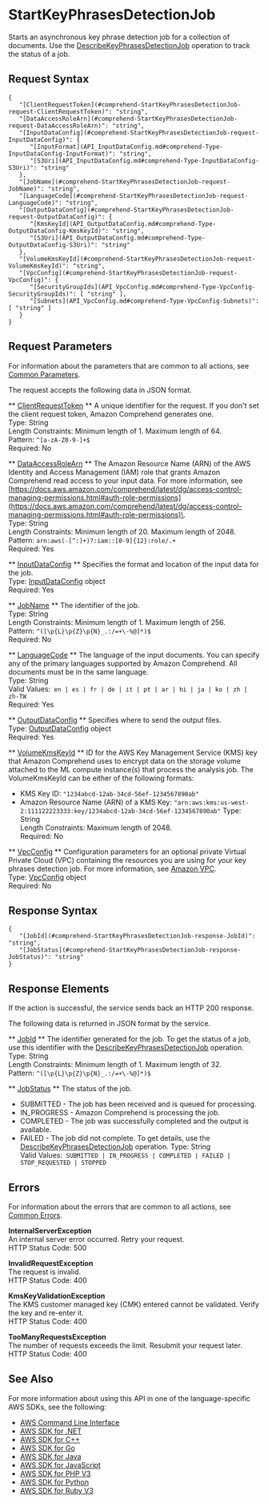 # StartKeyPhrasesDetectionJob<a name="API_StartKeyPhrasesDetectionJob"></a>

Starts an asynchronous key phrase detection job for a collection of documents\. Use the [DescribeKeyPhrasesDetectionJob](API_DescribeKeyPhrasesDetectionJob.md) operation to track the status of a job\.

## Request Syntax<a name="API_StartKeyPhrasesDetectionJob_RequestSyntax"></a>

```
{
   "[ClientRequestToken](#comprehend-StartKeyPhrasesDetectionJob-request-ClientRequestToken)": "string",
   "[DataAccessRoleArn](#comprehend-StartKeyPhrasesDetectionJob-request-DataAccessRoleArn)": "string",
   "[InputDataConfig](#comprehend-StartKeyPhrasesDetectionJob-request-InputDataConfig)": { 
      "[InputFormat](API_InputDataConfig.md#comprehend-Type-InputDataConfig-InputFormat)": "string",
      "[S3Uri](API_InputDataConfig.md#comprehend-Type-InputDataConfig-S3Uri)": "string"
   },
   "[JobName](#comprehend-StartKeyPhrasesDetectionJob-request-JobName)": "string",
   "[LanguageCode](#comprehend-StartKeyPhrasesDetectionJob-request-LanguageCode)": "string",
   "[OutputDataConfig](#comprehend-StartKeyPhrasesDetectionJob-request-OutputDataConfig)": { 
      "[KmsKeyId](API_OutputDataConfig.md#comprehend-Type-OutputDataConfig-KmsKeyId)": "string",
      "[S3Uri](API_OutputDataConfig.md#comprehend-Type-OutputDataConfig-S3Uri)": "string"
   },
   "[VolumeKmsKeyId](#comprehend-StartKeyPhrasesDetectionJob-request-VolumeKmsKeyId)": "string",
   "[VpcConfig](#comprehend-StartKeyPhrasesDetectionJob-request-VpcConfig)": { 
      "[SecurityGroupIds](API_VpcConfig.md#comprehend-Type-VpcConfig-SecurityGroupIds)": [ "string" ],
      "[Subnets](API_VpcConfig.md#comprehend-Type-VpcConfig-Subnets)": [ "string" ]
   }
}
```

## Request Parameters<a name="API_StartKeyPhrasesDetectionJob_RequestParameters"></a>

For information about the parameters that are common to all actions, see [Common Parameters](CommonParameters.md)\.

The request accepts the following data in JSON format\.

 ** [ClientRequestToken](#API_StartKeyPhrasesDetectionJob_RequestSyntax) **   <a name="comprehend-StartKeyPhrasesDetectionJob-request-ClientRequestToken"></a>
A unique identifier for the request\. If you don't set the client request token, Amazon Comprehend generates one\.  
Type: String  
Length Constraints: Minimum length of 1\. Maximum length of 64\.  
Pattern: `^[a-zA-Z0-9-]+$`   
Required: No

 ** [DataAccessRoleArn](#API_StartKeyPhrasesDetectionJob_RequestSyntax) **   <a name="comprehend-StartKeyPhrasesDetectionJob-request-DataAccessRoleArn"></a>
The Amazon Resource Name \(ARN\) of the AWS Identity and Access Management \(IAM\) role that grants Amazon Comprehend read access to your input data\. For more information, see [https://docs.aws.amazon.com/comprehend/latest/dg/access-control-managing-permissions.html#auth-role-permissions](https://docs.aws.amazon.com/comprehend/latest/dg/access-control-managing-permissions.html#auth-role-permissions)\.  
Type: String  
Length Constraints: Minimum length of 20\. Maximum length of 2048\.  
Pattern: `arn:aws(-[^:]+)?:iam::[0-9]{12}:role/.+`   
Required: Yes

 ** [InputDataConfig](#API_StartKeyPhrasesDetectionJob_RequestSyntax) **   <a name="comprehend-StartKeyPhrasesDetectionJob-request-InputDataConfig"></a>
Specifies the format and location of the input data for the job\.  
Type: [InputDataConfig](API_InputDataConfig.md) object  
Required: Yes

 ** [JobName](#API_StartKeyPhrasesDetectionJob_RequestSyntax) **   <a name="comprehend-StartKeyPhrasesDetectionJob-request-JobName"></a>
The identifier of the job\.  
Type: String  
Length Constraints: Minimum length of 1\. Maximum length of 256\.  
Pattern: `^([\p{L}\p{Z}\p{N}_.:/=+\-%@]*)$`   
Required: No

 ** [LanguageCode](#API_StartKeyPhrasesDetectionJob_RequestSyntax) **   <a name="comprehend-StartKeyPhrasesDetectionJob-request-LanguageCode"></a>
The language of the input documents\. You can specify any of the primary languages supported by Amazon Comprehend\. All documents must be in the same language\.  
Type: String  
Valid Values:` en | es | fr | de | it | pt | ar | hi | ja | ko | zh | zh-TW`   
Required: Yes

 ** [OutputDataConfig](#API_StartKeyPhrasesDetectionJob_RequestSyntax) **   <a name="comprehend-StartKeyPhrasesDetectionJob-request-OutputDataConfig"></a>
Specifies where to send the output files\.  
Type: [OutputDataConfig](API_OutputDataConfig.md) object  
Required: Yes

 ** [VolumeKmsKeyId](#API_StartKeyPhrasesDetectionJob_RequestSyntax) **   <a name="comprehend-StartKeyPhrasesDetectionJob-request-VolumeKmsKeyId"></a>
ID for the AWS Key Management Service \(KMS\) key that Amazon Comprehend uses to encrypt data on the storage volume attached to the ML compute instance\(s\) that process the analysis job\. The VolumeKmsKeyId can be either of the following formats:  
+ KMS Key ID: `"1234abcd-12ab-34cd-56ef-1234567890ab"` 
+ Amazon Resource Name \(ARN\) of a KMS Key: `"arn:aws:kms:us-west-2:111122223333:key/1234abcd-12ab-34cd-56ef-1234567890ab"` 
Type: String  
Length Constraints: Maximum length of 2048\.  
Required: No

 ** [VpcConfig](#API_StartKeyPhrasesDetectionJob_RequestSyntax) **   <a name="comprehend-StartKeyPhrasesDetectionJob-request-VpcConfig"></a>
 Configuration parameters for an optional private Virtual Private Cloud \(VPC\) containing the resources you are using for your key phrases detection job\. For more information, see [Amazon VPC](https://docs.aws.amazon.com/vpc/latest/userguide/what-is-amazon-vpc.html)\.   
Type: [VpcConfig](API_VpcConfig.md) object  
Required: No

## Response Syntax<a name="API_StartKeyPhrasesDetectionJob_ResponseSyntax"></a>

```
{
   "[JobId](#comprehend-StartKeyPhrasesDetectionJob-response-JobId)": "string",
   "[JobStatus](#comprehend-StartKeyPhrasesDetectionJob-response-JobStatus)": "string"
}
```

## Response Elements<a name="API_StartKeyPhrasesDetectionJob_ResponseElements"></a>

If the action is successful, the service sends back an HTTP 200 response\.

The following data is returned in JSON format by the service\.

 ** [JobId](#API_StartKeyPhrasesDetectionJob_ResponseSyntax) **   <a name="comprehend-StartKeyPhrasesDetectionJob-response-JobId"></a>
The identifier generated for the job\. To get the status of a job, use this identifier with the [DescribeKeyPhrasesDetectionJob](API_DescribeKeyPhrasesDetectionJob.md) operation\.  
Type: String  
Length Constraints: Minimum length of 1\. Maximum length of 32\.  
Pattern: `^([\p{L}\p{Z}\p{N}_.:/=+\-%@]*)$` 

 ** [JobStatus](#API_StartKeyPhrasesDetectionJob_ResponseSyntax) **   <a name="comprehend-StartKeyPhrasesDetectionJob-response-JobStatus"></a>
The status of the job\.   
+ SUBMITTED \- The job has been received and is queued for processing\.
+ IN\_PROGRESS \- Amazon Comprehend is processing the job\.
+ COMPLETED \- The job was successfully completed and the output is available\.
+ FAILED \- The job did not complete\. To get details, use the [DescribeKeyPhrasesDetectionJob](API_DescribeKeyPhrasesDetectionJob.md) operation\.
Type: String  
Valid Values:` SUBMITTED | IN_PROGRESS | COMPLETED | FAILED | STOP_REQUESTED | STOPPED` 

## Errors<a name="API_StartKeyPhrasesDetectionJob_Errors"></a>

For information about the errors that are common to all actions, see [Common Errors](CommonErrors.md)\.

 **InternalServerException**   
An internal server error occurred\. Retry your request\.  
HTTP Status Code: 500

 **InvalidRequestException**   
The request is invalid\.  
HTTP Status Code: 400

 **KmsKeyValidationException**   
The KMS customer managed key \(CMK\) entered cannot be validated\. Verify the key and re\-enter it\.  
HTTP Status Code: 400

 **TooManyRequestsException**   
The number of requests exceeds the limit\. Resubmit your request later\.  
HTTP Status Code: 400

## See Also<a name="API_StartKeyPhrasesDetectionJob_SeeAlso"></a>

For more information about using this API in one of the language\-specific AWS SDKs, see the following:
+  [AWS Command Line Interface](https://docs.aws.amazon.com/goto/aws-cli/comprehend-2017-11-27/StartKeyPhrasesDetectionJob) 
+  [AWS SDK for \.NET](https://docs.aws.amazon.com/goto/DotNetSDKV3/comprehend-2017-11-27/StartKeyPhrasesDetectionJob) 
+  [AWS SDK for C\+\+](https://docs.aws.amazon.com/goto/SdkForCpp/comprehend-2017-11-27/StartKeyPhrasesDetectionJob) 
+  [AWS SDK for Go](https://docs.aws.amazon.com/goto/SdkForGoV1/comprehend-2017-11-27/StartKeyPhrasesDetectionJob) 
+  [AWS SDK for Java](https://docs.aws.amazon.com/goto/SdkForJava/comprehend-2017-11-27/StartKeyPhrasesDetectionJob) 
+  [AWS SDK for JavaScript](https://docs.aws.amazon.com/goto/AWSJavaScriptSDK/comprehend-2017-11-27/StartKeyPhrasesDetectionJob) 
+  [AWS SDK for PHP V3](https://docs.aws.amazon.com/goto/SdkForPHPV3/comprehend-2017-11-27/StartKeyPhrasesDetectionJob) 
+  [AWS SDK for Python](https://docs.aws.amazon.com/goto/boto3/comprehend-2017-11-27/StartKeyPhrasesDetectionJob) 
+  [AWS SDK for Ruby V3](https://docs.aws.amazon.com/goto/SdkForRubyV3/comprehend-2017-11-27/StartKeyPhrasesDetectionJob) 